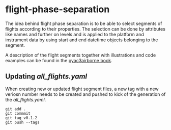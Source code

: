 # flight-phase-separation

The idea behind flight phase separation is to be able to select segments of flights according to their properties. The selection can be done by attributes like names and further on levels and is applied to the platform and instrument data by using start and end datetime objects belonging to the segment.


A description of the flight segments together with illustrations and code examples can be found in the [pyac3airborne book](https://igmk.github.io/pyac3airborne_book/flight_tracks.html).

## Updating *all_flights.yaml*
When creating new or updated flight segment files, a new tag with a new veriosn number needs to be created and pushed to kick of the generation of the *all_flights.yaml*.

```
git add .
git commmit
git tag v0.1.2
git push --tags
```
